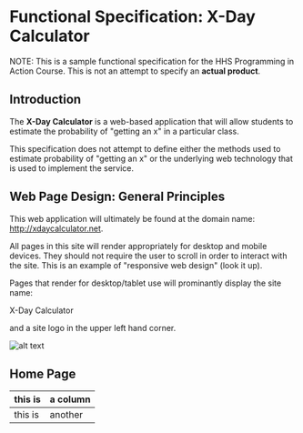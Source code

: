 Functional Specification: X-Day Calculator
==========================================

NOTE: This is a sample functional specification for the HHS Programming in Action Course. This is not 
an attempt to specify an **actual product**.

Introduction
------------

The **X-Day Calculator** is a web-based application that will allow students to estimate the probability
of "getting an x" in a particular class. 

This specification does not attempt to define either the methods used to estimate probability of "getting
an x" or the underlying web technology that is used to implement the service.

Web Page Design: General Principles
-----------------------------------

This web application will ultimately be found at the domain name: http://xdaycalculator.net.

All pages in this site will render appropriately for desktop and mobile devices. They should not 
require the user to scroll in order to interact with the site. This is an example of "responsive web design" 
(look it up).

Pages that render for desktop/tablet use will prominantly display the site name:

  X-Day Calculator
  
and a site logo in the upper left hand corner.

  ![alt text](./xcalclog.svg)

Home Page
---------




| this is | a column |
|---------|----------|
| this is | another  |
